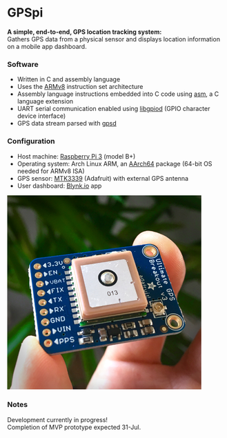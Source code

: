 # GPSpi
**A simple, end-to-end, GPS location tracking system:**</br>
Gathers GPS data from a physical sensor and displays location information on a mobile app dashboard.

### Software
* Written in C and assembly language
* Uses the [ARMv8](https://developer.arm.com/documentation/den0024/a/an-introduction-to-the-armv8-instruction-sets) instruction set architecture
* Assembly language instructions embedded into C code using [asm](https://gcc.gnu.org/onlinedocs/gcc/Using-Assembly-Language-with-C.html), a C language extension
* UART serial communication enabled using [libgpiod](https://git.kernel.org/pub/scm/libs/libgpiod/libgpiod.git/about/) (GPIO character device interface)
* GPS data stream parsed with [gpsd](https://gpsd.gitlab.io/gpsd/index.html)

### Configuration
* Host machine: [Raspberry Pi 3](https://www.raspberrypi.org/documentation/hardware/raspberrypi/README.md) (model B+)
* Operating system: Arch Linux ARM, an [AArch64](https://archlinuxarm.org/packages/aarch64/linux-aarch64) package (64-bit OS needed for ARMv8 ISA)
* GPS sensor: [MTK3339](https://learn.adafruit.com/adafruit-ultimate-gps/overview) (Adafruit) with external GPS antenna
* User dashboard: [Blynk.io](https://docs.blynk.cc/) app

![MT3339 GPS Sensor](img/IMG_2563-450px.jpg)

### Notes
Development currently in progress!</br>
Completion of MVP prototype expected 31-Jul.
